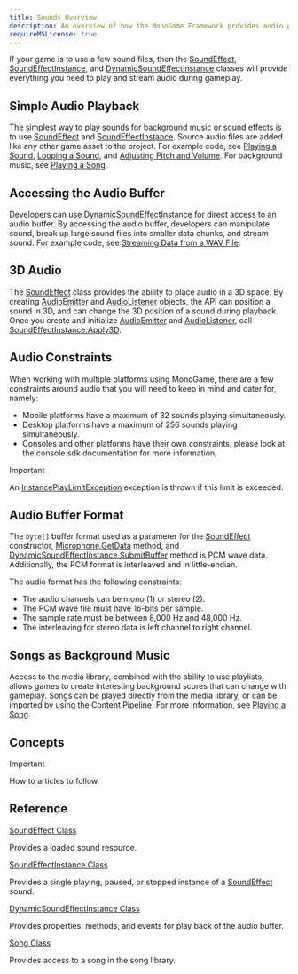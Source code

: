 ```yaml
---
title: Sounds Overview
description: An overview of how the MonoGame Framework provides audio playback through several core audio classes.
requireMSLicense: true
---
```


If your game is to use a few sound files, then the [SoundEffect](xref:Microsoft.Xna.Framework.Audio.SoundEffect), [SoundEffectInstance](xref:Microsoft.Xna.Framework.Audio.SoundEffectInstance), and [DynamicSoundEffectInstance](xref:Microsoft.Xna.Framework.Audio.DynamicSoundEffectInstance) classes will provide everything you need to play and stream audio during gameplay.

## Simple Audio Playback

The simplest way to play sounds for background music or sound effects is to use [SoundEffect](xref:Microsoft.Xna.Framework.Audio.SoundEffect) and [SoundEffectInstance](xref:Microsoft.Xna.Framework.Audio.SoundEffectInstance). Source audio files are added like any other game asset to the project. For example code, see [Playing a Sound](../HowTo/audio/HowTo_PlayASound.md), [Looping a Sound](../HowTo/audio/HowTo_LoopASound.md), and [Adjusting Pitch and Volume](../HowTo/audio/HowTo_ChangePitchAndVolume.md). For background music, see [Playing a Song](../HowTo/audio/HowTo_PlayASong.md).

## Accessing the Audio Buffer

Developers can use [DynamicSoundEffectInstance](xref:Microsoft.Xna.Framework.Audio.DynamicSoundEffectInstance) for direct access to an audio buffer. By accessing the audio buffer, developers can manipulate sound, break up large sound files into smaller data chunks, and stream sound. For example code, see [Streaming Data from a WAV File](../HowTo/audio/HowTo_StreamDataFromWav.md).

## 3D Audio

The [SoundEffect](xref:Microsoft.Xna.Framework.Audio.SoundEffect) class provides the ability to place audio in a 3D space. By creating [AudioEmitter](xref:Microsoft.Xna.Framework.Audio.AudioEmitter) and [AudioListener](xref:Microsoft.Xna.Framework.Audio.AudioListener) objects, the API can position a sound in 3D, and can change the 3D position of a sound during playback. Once you create and initialize [AudioEmitter](xref:Microsoft.Xna.Framework.Audio.AudioEmitter) and [AudioListener](xref:Microsoft.Xna.Framework.Audio.AudioListener), call [SoundEffectInstance.Apply3D](xref:Microsoft.Xna.Framework.Audio.SoundEffectInstance).

## Audio Constraints

When working with multiple platforms using MonoGame, there are a few constraints around audio that you will need to keep in mind and cater for, namely:

* Mobile platforms have a maximum of 32 sounds playing simultaneously.
* Desktop platforms have a maximum of 256 sounds playing simultaneously.
* Consoles and other platforms have their own constraints, please look at the console sdk documentation for more information,

> [!IMPORTANT]
> An [InstancePlayLimitException](xref:Microsoft.Xna.Framework.Audio.InstancePlayLimitException) exception is thrown if this limit is exceeded.

## Audio Buffer Format

The `byte[]` buffer format used as a parameter for the [SoundEffect](xref:Microsoft.Xna.Framework.Audio.SoundEffect) constructor, [Microphone.GetData](xref:Microsoft.Xna.Framework.Audio.Microphone) method, and [DynamicSoundEffectInstance.SubmitBuffer](xref:Microsoft.Xna.Framework.Audio.DynamicSoundEffectInstance) method is PCM wave data. Additionally, the PCM format is interleaved and in little-endian.

The audio format has the following constraints:

* The audio channels can be mono (1) or stereo (2).
* The PCM wave file must have 16-bits per sample.
* The sample rate must be between 8,000 Hz and 48,000 Hz.
* The interleaving for stereo data is left channel to right channel.

## Songs as Background Music

Access to the media library, combined with the ability to use playlists, allows games to create interesting background scores that can change with gameplay. Songs can be played directly from the media library, or can be imported by using the Content Pipeline. For more information, see [Playing a Song](../howto/audio/HowTo_PlayASong.md).

## Concepts

> [!IMPORTANT]
> How to articles to follow.

## Reference

[SoundEffect Class](xref:Microsoft.Xna.Framework.Audio.SoundEffect)

Provides a loaded sound resource.

[SoundEffectInstance Class](xref:Microsoft.Xna.Framework.Audio.SoundEffectInstance)

Provides a single playing, paused, or stopped instance of a [SoundEffect](xref:Microsoft.Xna.Framework.Audio.SoundEffect) sound.

[DynamicSoundEffectInstance Class](xref:Microsoft.Xna.Framework.Audio.DynamicSoundEffectInstance)

Provides properties, methods, and events for play back of the audio buffer.

[Song Class](xref:Microsoft.Xna.Framework.Media.Song)

Provides access to a song in the song library.
